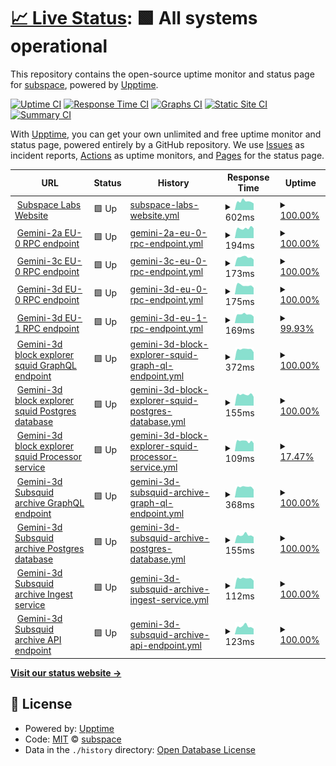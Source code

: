 # [📈 Live Status](https://status.subspace.network): <!--live status--> **🟩 All systems operational**

This repository contains the open-source uptime monitor and status page for [subspace](https://subspace.network), powered by [Upptime](https://github.com/upptime/upptime).

[![Uptime CI](https://github.com/subspace/status/workflows/Uptime%20CI/badge.svg)](https://github.com/subspace/status/actions?query=workflow%3A%22Uptime+CI%22)
[![Response Time CI](https://github.com/subspace/status/workflows/Response%20Time%20CI/badge.svg)](https://github.com/subspace/status/actions?query=workflow%3A%22Response+Time+CI%22)
[![Graphs CI](https://github.com/subspace/status/workflows/Graphs%20CI/badge.svg)](https://github.com/subspace/status/actions?query=workflow%3A%22Graphs+CI%22)
[![Static Site CI](https://github.com/subspace/status/workflows/Static%20Site%20CI/badge.svg)](https://github.com/subspace/status/actions?query=workflow%3A%22Static+Site+CI%22)
[![Summary CI](https://github.com/subspace/status/workflows/Summary%20CI/badge.svg)](https://github.com/subspace/status/actions?query=workflow%3A%22Summary+CI%22)

With [Upptime](https://upptime.js.org), you can get your own unlimited and free uptime monitor and status page, powered entirely by a GitHub repository. We use [Issues](https://github.com/subspace/status/issues) as incident reports, [Actions](https://github.com/subspace/status/actions) as uptime monitors, and [Pages](https://status.subspace.network) for the status page.

<!--start: status pages-->
<!-- This summary is generated by Upptime (https://github.com/upptime/upptime) -->
<!-- Do not edit this manually, your changes will be overwritten -->
<!-- prettier-ignore -->
| URL | Status | History | Response Time | Uptime |
| --- | ------ | ------- | ------------- | ------ |
| <img alt="" src="https://icons.duckduckgo.com/ip3/www.subspace.network.ico" height="13"> [Subspace Labs Website](https://www.subspace.network) | 🟩 Up | [subspace-labs-website.yml](https://github.com/subspace/status/commits/HEAD/history/subspace-labs-website.yml) | <details><summary><img alt="Response time graph" src="./graphs/subspace-labs-website/response-time-week.png" height="20"> 602ms</summary><br><a href="https://status.subspace.network/history/subspace-labs-website"><img alt="Response time 450" src="https://img.shields.io/endpoint?url=https%3A%2F%2Fraw.githubusercontent.com%2Fsubspace%2Fstatus%2FHEAD%2Fapi%2Fsubspace-labs-website%2Fresponse-time.json"></a><br><a href="https://status.subspace.network/history/subspace-labs-website"><img alt="24-hour response time 464" src="https://img.shields.io/endpoint?url=https%3A%2F%2Fraw.githubusercontent.com%2Fsubspace%2Fstatus%2FHEAD%2Fapi%2Fsubspace-labs-website%2Fresponse-time-day.json"></a><br><a href="https://status.subspace.network/history/subspace-labs-website"><img alt="7-day response time 602" src="https://img.shields.io/endpoint?url=https%3A%2F%2Fraw.githubusercontent.com%2Fsubspace%2Fstatus%2FHEAD%2Fapi%2Fsubspace-labs-website%2Fresponse-time-week.json"></a><br><a href="https://status.subspace.network/history/subspace-labs-website"><img alt="30-day response time 482" src="https://img.shields.io/endpoint?url=https%3A%2F%2Fraw.githubusercontent.com%2Fsubspace%2Fstatus%2FHEAD%2Fapi%2Fsubspace-labs-website%2Fresponse-time-month.json"></a><br><a href="https://status.subspace.network/history/subspace-labs-website"><img alt="1-year response time 629" src="https://img.shields.io/endpoint?url=https%3A%2F%2Fraw.githubusercontent.com%2Fsubspace%2Fstatus%2FHEAD%2Fapi%2Fsubspace-labs-website%2Fresponse-time-year.json"></a></details> | <details><summary><a href="https://status.subspace.network/history/subspace-labs-website">100.00%</a></summary><a href="https://status.subspace.network/history/subspace-labs-website"><img alt="All-time uptime 100.00%" src="https://img.shields.io/endpoint?url=https%3A%2F%2Fraw.githubusercontent.com%2Fsubspace%2Fstatus%2FHEAD%2Fapi%2Fsubspace-labs-website%2Fuptime.json"></a><br><a href="https://status.subspace.network/history/subspace-labs-website"><img alt="24-hour uptime 100.00%" src="https://img.shields.io/endpoint?url=https%3A%2F%2Fraw.githubusercontent.com%2Fsubspace%2Fstatus%2FHEAD%2Fapi%2Fsubspace-labs-website%2Fuptime-day.json"></a><br><a href="https://status.subspace.network/history/subspace-labs-website"><img alt="7-day uptime 100.00%" src="https://img.shields.io/endpoint?url=https%3A%2F%2Fraw.githubusercontent.com%2Fsubspace%2Fstatus%2FHEAD%2Fapi%2Fsubspace-labs-website%2Fuptime-week.json"></a><br><a href="https://status.subspace.network/history/subspace-labs-website"><img alt="30-day uptime 100.00%" src="https://img.shields.io/endpoint?url=https%3A%2F%2Fraw.githubusercontent.com%2Fsubspace%2Fstatus%2FHEAD%2Fapi%2Fsubspace-labs-website%2Fuptime-month.json"></a><br><a href="https://status.subspace.network/history/subspace-labs-website"><img alt="1-year uptime 100.00%" src="https://img.shields.io/endpoint?url=https%3A%2F%2Fraw.githubusercontent.com%2Fsubspace%2Fstatus%2FHEAD%2Fapi%2Fsubspace-labs-website%2Fuptime-year.json"></a></details>
| <img alt="" src="https://icons.duckduckgo.com/ip3/null.ico" height="13"> [Gemini-2a EU-0 RPC endpoint](eu-0.gemini-2a.subspace.network) | 🟩 Up | [gemini-2a-eu-0-rpc-endpoint.yml](https://github.com/subspace/status/commits/HEAD/history/gemini-2a-eu-0-rpc-endpoint.yml) | <details><summary><img alt="Response time graph" src="./graphs/gemini-2a-eu-0-rpc-endpoint/response-time-week.png" height="20"> 194ms</summary><br><a href="https://status.subspace.network/history/gemini-2a-eu-0-rpc-endpoint"><img alt="Response time 178" src="https://img.shields.io/endpoint?url=https%3A%2F%2Fraw.githubusercontent.com%2Fsubspace%2Fstatus%2FHEAD%2Fapi%2Fgemini-2a-eu-0-rpc-endpoint%2Fresponse-time.json"></a><br><a href="https://status.subspace.network/history/gemini-2a-eu-0-rpc-endpoint"><img alt="24-hour response time 191" src="https://img.shields.io/endpoint?url=https%3A%2F%2Fraw.githubusercontent.com%2Fsubspace%2Fstatus%2FHEAD%2Fapi%2Fgemini-2a-eu-0-rpc-endpoint%2Fresponse-time-day.json"></a><br><a href="https://status.subspace.network/history/gemini-2a-eu-0-rpc-endpoint"><img alt="7-day response time 194" src="https://img.shields.io/endpoint?url=https%3A%2F%2Fraw.githubusercontent.com%2Fsubspace%2Fstatus%2FHEAD%2Fapi%2Fgemini-2a-eu-0-rpc-endpoint%2Fresponse-time-week.json"></a><br><a href="https://status.subspace.network/history/gemini-2a-eu-0-rpc-endpoint"><img alt="30-day response time 178" src="https://img.shields.io/endpoint?url=https%3A%2F%2Fraw.githubusercontent.com%2Fsubspace%2Fstatus%2FHEAD%2Fapi%2Fgemini-2a-eu-0-rpc-endpoint%2Fresponse-time-month.json"></a><br><a href="https://status.subspace.network/history/gemini-2a-eu-0-rpc-endpoint"><img alt="1-year response time 178" src="https://img.shields.io/endpoint?url=https%3A%2F%2Fraw.githubusercontent.com%2Fsubspace%2Fstatus%2FHEAD%2Fapi%2Fgemini-2a-eu-0-rpc-endpoint%2Fresponse-time-year.json"></a></details> | <details><summary><a href="https://status.subspace.network/history/gemini-2a-eu-0-rpc-endpoint">100.00%</a></summary><a href="https://status.subspace.network/history/gemini-2a-eu-0-rpc-endpoint"><img alt="All-time uptime 100.00%" src="https://img.shields.io/endpoint?url=https%3A%2F%2Fraw.githubusercontent.com%2Fsubspace%2Fstatus%2FHEAD%2Fapi%2Fgemini-2a-eu-0-rpc-endpoint%2Fuptime.json"></a><br><a href="https://status.subspace.network/history/gemini-2a-eu-0-rpc-endpoint"><img alt="24-hour uptime 100.00%" src="https://img.shields.io/endpoint?url=https%3A%2F%2Fraw.githubusercontent.com%2Fsubspace%2Fstatus%2FHEAD%2Fapi%2Fgemini-2a-eu-0-rpc-endpoint%2Fuptime-day.json"></a><br><a href="https://status.subspace.network/history/gemini-2a-eu-0-rpc-endpoint"><img alt="7-day uptime 100.00%" src="https://img.shields.io/endpoint?url=https%3A%2F%2Fraw.githubusercontent.com%2Fsubspace%2Fstatus%2FHEAD%2Fapi%2Fgemini-2a-eu-0-rpc-endpoint%2Fuptime-week.json"></a><br><a href="https://status.subspace.network/history/gemini-2a-eu-0-rpc-endpoint"><img alt="30-day uptime 100.00%" src="https://img.shields.io/endpoint?url=https%3A%2F%2Fraw.githubusercontent.com%2Fsubspace%2Fstatus%2FHEAD%2Fapi%2Fgemini-2a-eu-0-rpc-endpoint%2Fuptime-month.json"></a><br><a href="https://status.subspace.network/history/gemini-2a-eu-0-rpc-endpoint"><img alt="1-year uptime 100.00%" src="https://img.shields.io/endpoint?url=https%3A%2F%2Fraw.githubusercontent.com%2Fsubspace%2Fstatus%2FHEAD%2Fapi%2Fgemini-2a-eu-0-rpc-endpoint%2Fuptime-year.json"></a></details>
| <img alt="" src="https://icons.duckduckgo.com/ip3/null.ico" height="13"> [Gemini-3c EU-0 RPC endpoint](eu-0.gemini-3c.subspace.network) | 🟩 Up | [gemini-3c-eu-0-rpc-endpoint.yml](https://github.com/subspace/status/commits/HEAD/history/gemini-3c-eu-0-rpc-endpoint.yml) | <details><summary><img alt="Response time graph" src="./graphs/gemini-3c-eu-0-rpc-endpoint/response-time-week.png" height="20"> 173ms</summary><br><a href="https://status.subspace.network/history/gemini-3c-eu-0-rpc-endpoint"><img alt="Response time 165" src="https://img.shields.io/endpoint?url=https%3A%2F%2Fraw.githubusercontent.com%2Fsubspace%2Fstatus%2FHEAD%2Fapi%2Fgemini-3c-eu-0-rpc-endpoint%2Fresponse-time.json"></a><br><a href="https://status.subspace.network/history/gemini-3c-eu-0-rpc-endpoint"><img alt="24-hour response time 131" src="https://img.shields.io/endpoint?url=https%3A%2F%2Fraw.githubusercontent.com%2Fsubspace%2Fstatus%2FHEAD%2Fapi%2Fgemini-3c-eu-0-rpc-endpoint%2Fresponse-time-day.json"></a><br><a href="https://status.subspace.network/history/gemini-3c-eu-0-rpc-endpoint"><img alt="7-day response time 173" src="https://img.shields.io/endpoint?url=https%3A%2F%2Fraw.githubusercontent.com%2Fsubspace%2Fstatus%2FHEAD%2Fapi%2Fgemini-3c-eu-0-rpc-endpoint%2Fresponse-time-week.json"></a><br><a href="https://status.subspace.network/history/gemini-3c-eu-0-rpc-endpoint"><img alt="30-day response time 164" src="https://img.shields.io/endpoint?url=https%3A%2F%2Fraw.githubusercontent.com%2Fsubspace%2Fstatus%2FHEAD%2Fapi%2Fgemini-3c-eu-0-rpc-endpoint%2Fresponse-time-month.json"></a><br><a href="https://status.subspace.network/history/gemini-3c-eu-0-rpc-endpoint"><img alt="1-year response time 165" src="https://img.shields.io/endpoint?url=https%3A%2F%2Fraw.githubusercontent.com%2Fsubspace%2Fstatus%2FHEAD%2Fapi%2Fgemini-3c-eu-0-rpc-endpoint%2Fresponse-time-year.json"></a></details> | <details><summary><a href="https://status.subspace.network/history/gemini-3c-eu-0-rpc-endpoint">100.00%</a></summary><a href="https://status.subspace.network/history/gemini-3c-eu-0-rpc-endpoint"><img alt="All-time uptime 100.00%" src="https://img.shields.io/endpoint?url=https%3A%2F%2Fraw.githubusercontent.com%2Fsubspace%2Fstatus%2FHEAD%2Fapi%2Fgemini-3c-eu-0-rpc-endpoint%2Fuptime.json"></a><br><a href="https://status.subspace.network/history/gemini-3c-eu-0-rpc-endpoint"><img alt="24-hour uptime 100.00%" src="https://img.shields.io/endpoint?url=https%3A%2F%2Fraw.githubusercontent.com%2Fsubspace%2Fstatus%2FHEAD%2Fapi%2Fgemini-3c-eu-0-rpc-endpoint%2Fuptime-day.json"></a><br><a href="https://status.subspace.network/history/gemini-3c-eu-0-rpc-endpoint"><img alt="7-day uptime 100.00%" src="https://img.shields.io/endpoint?url=https%3A%2F%2Fraw.githubusercontent.com%2Fsubspace%2Fstatus%2FHEAD%2Fapi%2Fgemini-3c-eu-0-rpc-endpoint%2Fuptime-week.json"></a><br><a href="https://status.subspace.network/history/gemini-3c-eu-0-rpc-endpoint"><img alt="30-day uptime 100.00%" src="https://img.shields.io/endpoint?url=https%3A%2F%2Fraw.githubusercontent.com%2Fsubspace%2Fstatus%2FHEAD%2Fapi%2Fgemini-3c-eu-0-rpc-endpoint%2Fuptime-month.json"></a><br><a href="https://status.subspace.network/history/gemini-3c-eu-0-rpc-endpoint"><img alt="1-year uptime 100.00%" src="https://img.shields.io/endpoint?url=https%3A%2F%2Fraw.githubusercontent.com%2Fsubspace%2Fstatus%2FHEAD%2Fapi%2Fgemini-3c-eu-0-rpc-endpoint%2Fuptime-year.json"></a></details>
| <img alt="" src="https://icons.duckduckgo.com/ip3/null.ico" height="13"> [Gemini-3d EU-0 RPC endpoint](eu-0.gemini-3d.subspace.network) | 🟩 Up | [gemini-3d-eu-0-rpc-endpoint.yml](https://github.com/subspace/status/commits/HEAD/history/gemini-3d-eu-0-rpc-endpoint.yml) | <details><summary><img alt="Response time graph" src="./graphs/gemini-3d-eu-0-rpc-endpoint/response-time-week.png" height="20"> 175ms</summary><br><a href="https://status.subspace.network/history/gemini-3d-eu-0-rpc-endpoint"><img alt="Response time 159" src="https://img.shields.io/endpoint?url=https%3A%2F%2Fraw.githubusercontent.com%2Fsubspace%2Fstatus%2FHEAD%2Fapi%2Fgemini-3d-eu-0-rpc-endpoint%2Fresponse-time.json"></a><br><a href="https://status.subspace.network/history/gemini-3d-eu-0-rpc-endpoint"><img alt="24-hour response time 129" src="https://img.shields.io/endpoint?url=https%3A%2F%2Fraw.githubusercontent.com%2Fsubspace%2Fstatus%2FHEAD%2Fapi%2Fgemini-3d-eu-0-rpc-endpoint%2Fresponse-time-day.json"></a><br><a href="https://status.subspace.network/history/gemini-3d-eu-0-rpc-endpoint"><img alt="7-day response time 175" src="https://img.shields.io/endpoint?url=https%3A%2F%2Fraw.githubusercontent.com%2Fsubspace%2Fstatus%2FHEAD%2Fapi%2Fgemini-3d-eu-0-rpc-endpoint%2Fresponse-time-week.json"></a><br><a href="https://status.subspace.network/history/gemini-3d-eu-0-rpc-endpoint"><img alt="30-day response time 159" src="https://img.shields.io/endpoint?url=https%3A%2F%2Fraw.githubusercontent.com%2Fsubspace%2Fstatus%2FHEAD%2Fapi%2Fgemini-3d-eu-0-rpc-endpoint%2Fresponse-time-month.json"></a><br><a href="https://status.subspace.network/history/gemini-3d-eu-0-rpc-endpoint"><img alt="1-year response time 159" src="https://img.shields.io/endpoint?url=https%3A%2F%2Fraw.githubusercontent.com%2Fsubspace%2Fstatus%2FHEAD%2Fapi%2Fgemini-3d-eu-0-rpc-endpoint%2Fresponse-time-year.json"></a></details> | <details><summary><a href="https://status.subspace.network/history/gemini-3d-eu-0-rpc-endpoint">100.00%</a></summary><a href="https://status.subspace.network/history/gemini-3d-eu-0-rpc-endpoint"><img alt="All-time uptime 99.95%" src="https://img.shields.io/endpoint?url=https%3A%2F%2Fraw.githubusercontent.com%2Fsubspace%2Fstatus%2FHEAD%2Fapi%2Fgemini-3d-eu-0-rpc-endpoint%2Fuptime.json"></a><br><a href="https://status.subspace.network/history/gemini-3d-eu-0-rpc-endpoint"><img alt="24-hour uptime 100.00%" src="https://img.shields.io/endpoint?url=https%3A%2F%2Fraw.githubusercontent.com%2Fsubspace%2Fstatus%2FHEAD%2Fapi%2Fgemini-3d-eu-0-rpc-endpoint%2Fuptime-day.json"></a><br><a href="https://status.subspace.network/history/gemini-3d-eu-0-rpc-endpoint"><img alt="7-day uptime 100.00%" src="https://img.shields.io/endpoint?url=https%3A%2F%2Fraw.githubusercontent.com%2Fsubspace%2Fstatus%2FHEAD%2Fapi%2Fgemini-3d-eu-0-rpc-endpoint%2Fuptime-week.json"></a><br><a href="https://status.subspace.network/history/gemini-3d-eu-0-rpc-endpoint"><img alt="30-day uptime 99.97%" src="https://img.shields.io/endpoint?url=https%3A%2F%2Fraw.githubusercontent.com%2Fsubspace%2Fstatus%2FHEAD%2Fapi%2Fgemini-3d-eu-0-rpc-endpoint%2Fuptime-month.json"></a><br><a href="https://status.subspace.network/history/gemini-3d-eu-0-rpc-endpoint"><img alt="1-year uptime 99.95%" src="https://img.shields.io/endpoint?url=https%3A%2F%2Fraw.githubusercontent.com%2Fsubspace%2Fstatus%2FHEAD%2Fapi%2Fgemini-3d-eu-0-rpc-endpoint%2Fuptime-year.json"></a></details>
| <img alt="" src="https://icons.duckduckgo.com/ip3/null.ico" height="13"> [Gemini-3d EU-1 RPC endpoint](eu-1.gemini-3d.subspace.network) | 🟩 Up | [gemini-3d-eu-1-rpc-endpoint.yml](https://github.com/subspace/status/commits/HEAD/history/gemini-3d-eu-1-rpc-endpoint.yml) | <details><summary><img alt="Response time graph" src="./graphs/gemini-3d-eu-1-rpc-endpoint/response-time-week.png" height="20"> 169ms</summary><br><a href="https://status.subspace.network/history/gemini-3d-eu-1-rpc-endpoint"><img alt="Response time 161" src="https://img.shields.io/endpoint?url=https%3A%2F%2Fraw.githubusercontent.com%2Fsubspace%2Fstatus%2FHEAD%2Fapi%2Fgemini-3d-eu-1-rpc-endpoint%2Fresponse-time.json"></a><br><a href="https://status.subspace.network/history/gemini-3d-eu-1-rpc-endpoint"><img alt="24-hour response time 128" src="https://img.shields.io/endpoint?url=https%3A%2F%2Fraw.githubusercontent.com%2Fsubspace%2Fstatus%2FHEAD%2Fapi%2Fgemini-3d-eu-1-rpc-endpoint%2Fresponse-time-day.json"></a><br><a href="https://status.subspace.network/history/gemini-3d-eu-1-rpc-endpoint"><img alt="7-day response time 169" src="https://img.shields.io/endpoint?url=https%3A%2F%2Fraw.githubusercontent.com%2Fsubspace%2Fstatus%2FHEAD%2Fapi%2Fgemini-3d-eu-1-rpc-endpoint%2Fresponse-time-week.json"></a><br><a href="https://status.subspace.network/history/gemini-3d-eu-1-rpc-endpoint"><img alt="30-day response time 159" src="https://img.shields.io/endpoint?url=https%3A%2F%2Fraw.githubusercontent.com%2Fsubspace%2Fstatus%2FHEAD%2Fapi%2Fgemini-3d-eu-1-rpc-endpoint%2Fresponse-time-month.json"></a><br><a href="https://status.subspace.network/history/gemini-3d-eu-1-rpc-endpoint"><img alt="1-year response time 161" src="https://img.shields.io/endpoint?url=https%3A%2F%2Fraw.githubusercontent.com%2Fsubspace%2Fstatus%2FHEAD%2Fapi%2Fgemini-3d-eu-1-rpc-endpoint%2Fresponse-time-year.json"></a></details> | <details><summary><a href="https://status.subspace.network/history/gemini-3d-eu-1-rpc-endpoint">99.93%</a></summary><a href="https://status.subspace.network/history/gemini-3d-eu-1-rpc-endpoint"><img alt="All-time uptime 97.09%" src="https://img.shields.io/endpoint?url=https%3A%2F%2Fraw.githubusercontent.com%2Fsubspace%2Fstatus%2FHEAD%2Fapi%2Fgemini-3d-eu-1-rpc-endpoint%2Fuptime.json"></a><br><a href="https://status.subspace.network/history/gemini-3d-eu-1-rpc-endpoint"><img alt="24-hour uptime 100.00%" src="https://img.shields.io/endpoint?url=https%3A%2F%2Fraw.githubusercontent.com%2Fsubspace%2Fstatus%2FHEAD%2Fapi%2Fgemini-3d-eu-1-rpc-endpoint%2Fuptime-day.json"></a><br><a href="https://status.subspace.network/history/gemini-3d-eu-1-rpc-endpoint"><img alt="7-day uptime 99.93%" src="https://img.shields.io/endpoint?url=https%3A%2F%2Fraw.githubusercontent.com%2Fsubspace%2Fstatus%2FHEAD%2Fapi%2Fgemini-3d-eu-1-rpc-endpoint%2Fuptime-week.json"></a><br><a href="https://status.subspace.network/history/gemini-3d-eu-1-rpc-endpoint"><img alt="30-day uptime 97.07%" src="https://img.shields.io/endpoint?url=https%3A%2F%2Fraw.githubusercontent.com%2Fsubspace%2Fstatus%2FHEAD%2Fapi%2Fgemini-3d-eu-1-rpc-endpoint%2Fuptime-month.json"></a><br><a href="https://status.subspace.network/history/gemini-3d-eu-1-rpc-endpoint"><img alt="1-year uptime 97.09%" src="https://img.shields.io/endpoint?url=https%3A%2F%2Fraw.githubusercontent.com%2Fsubspace%2Fstatus%2FHEAD%2Fapi%2Fgemini-3d-eu-1-rpc-endpoint%2Fuptime-year.json"></a></details>
| <img alt="" src="https://icons.duckduckgo.com/ip3/squid.gemini-3d.subspace.network.ico" height="13"> [Gemini-3d block explorer squid GraphQL endpoint](https://squid.gemini-3d.subspace.network/graphql) | 🟩 Up | [gemini-3d-block-explorer-squid-graph-ql-endpoint.yml](https://github.com/subspace/status/commits/HEAD/history/gemini-3d-block-explorer-squid-graph-ql-endpoint.yml) | <details><summary><img alt="Response time graph" src="./graphs/gemini-3d-block-explorer-squid-graph-ql-endpoint/response-time-week.png" height="20"> 372ms</summary><br><a href="https://status.subspace.network/history/gemini-3d-block-explorer-squid-graph-ql-endpoint"><img alt="Response time 343" src="https://img.shields.io/endpoint?url=https%3A%2F%2Fraw.githubusercontent.com%2Fsubspace%2Fstatus%2FHEAD%2Fapi%2Fgemini-3d-block-explorer-squid-graph-ql-endpoint%2Fresponse-time.json"></a><br><a href="https://status.subspace.network/history/gemini-3d-block-explorer-squid-graph-ql-endpoint"><img alt="24-hour response time 274" src="https://img.shields.io/endpoint?url=https%3A%2F%2Fraw.githubusercontent.com%2Fsubspace%2Fstatus%2FHEAD%2Fapi%2Fgemini-3d-block-explorer-squid-graph-ql-endpoint%2Fresponse-time-day.json"></a><br><a href="https://status.subspace.network/history/gemini-3d-block-explorer-squid-graph-ql-endpoint"><img alt="7-day response time 372" src="https://img.shields.io/endpoint?url=https%3A%2F%2Fraw.githubusercontent.com%2Fsubspace%2Fstatus%2FHEAD%2Fapi%2Fgemini-3d-block-explorer-squid-graph-ql-endpoint%2Fresponse-time-week.json"></a><br><a href="https://status.subspace.network/history/gemini-3d-block-explorer-squid-graph-ql-endpoint"><img alt="30-day response time 342" src="https://img.shields.io/endpoint?url=https%3A%2F%2Fraw.githubusercontent.com%2Fsubspace%2Fstatus%2FHEAD%2Fapi%2Fgemini-3d-block-explorer-squid-graph-ql-endpoint%2Fresponse-time-month.json"></a><br><a href="https://status.subspace.network/history/gemini-3d-block-explorer-squid-graph-ql-endpoint"><img alt="1-year response time 343" src="https://img.shields.io/endpoint?url=https%3A%2F%2Fraw.githubusercontent.com%2Fsubspace%2Fstatus%2FHEAD%2Fapi%2Fgemini-3d-block-explorer-squid-graph-ql-endpoint%2Fresponse-time-year.json"></a></details> | <details><summary><a href="https://status.subspace.network/history/gemini-3d-block-explorer-squid-graph-ql-endpoint">100.00%</a></summary><a href="https://status.subspace.network/history/gemini-3d-block-explorer-squid-graph-ql-endpoint"><img alt="All-time uptime 99.93%" src="https://img.shields.io/endpoint?url=https%3A%2F%2Fraw.githubusercontent.com%2Fsubspace%2Fstatus%2FHEAD%2Fapi%2Fgemini-3d-block-explorer-squid-graph-ql-endpoint%2Fuptime.json"></a><br><a href="https://status.subspace.network/history/gemini-3d-block-explorer-squid-graph-ql-endpoint"><img alt="24-hour uptime 100.00%" src="https://img.shields.io/endpoint?url=https%3A%2F%2Fraw.githubusercontent.com%2Fsubspace%2Fstatus%2FHEAD%2Fapi%2Fgemini-3d-block-explorer-squid-graph-ql-endpoint%2Fuptime-day.json"></a><br><a href="https://status.subspace.network/history/gemini-3d-block-explorer-squid-graph-ql-endpoint"><img alt="7-day uptime 100.00%" src="https://img.shields.io/endpoint?url=https%3A%2F%2Fraw.githubusercontent.com%2Fsubspace%2Fstatus%2FHEAD%2Fapi%2Fgemini-3d-block-explorer-squid-graph-ql-endpoint%2Fuptime-week.json"></a><br><a href="https://status.subspace.network/history/gemini-3d-block-explorer-squid-graph-ql-endpoint"><img alt="30-day uptime 99.93%" src="https://img.shields.io/endpoint?url=https%3A%2F%2Fraw.githubusercontent.com%2Fsubspace%2Fstatus%2FHEAD%2Fapi%2Fgemini-3d-block-explorer-squid-graph-ql-endpoint%2Fuptime-month.json"></a><br><a href="https://status.subspace.network/history/gemini-3d-block-explorer-squid-graph-ql-endpoint"><img alt="1-year uptime 99.93%" src="https://img.shields.io/endpoint?url=https%3A%2F%2Fraw.githubusercontent.com%2Fsubspace%2Fstatus%2FHEAD%2Fapi%2Fgemini-3d-block-explorer-squid-graph-ql-endpoint%2Fuptime-year.json"></a></details>
| <img alt="" src="https://icons.duckduckgo.com/ip3/squid.gemini-3d.subspace.network.ico" height="13"> [Gemini-3d block explorer squid Postgres database](https://squid.gemini-3d.subspace.network/db-health) | 🟩 Up | [gemini-3d-block-explorer-squid-postgres-database.yml](https://github.com/subspace/status/commits/HEAD/history/gemini-3d-block-explorer-squid-postgres-database.yml) | <details><summary><img alt="Response time graph" src="./graphs/gemini-3d-block-explorer-squid-postgres-database/response-time-week.png" height="20"> 155ms</summary><br><a href="https://status.subspace.network/history/gemini-3d-block-explorer-squid-postgres-database"><img alt="Response time 152" src="https://img.shields.io/endpoint?url=https%3A%2F%2Fraw.githubusercontent.com%2Fsubspace%2Fstatus%2FHEAD%2Fapi%2Fgemini-3d-block-explorer-squid-postgres-database%2Fresponse-time.json"></a><br><a href="https://status.subspace.network/history/gemini-3d-block-explorer-squid-postgres-database"><img alt="24-hour response time 124" src="https://img.shields.io/endpoint?url=https%3A%2F%2Fraw.githubusercontent.com%2Fsubspace%2Fstatus%2FHEAD%2Fapi%2Fgemini-3d-block-explorer-squid-postgres-database%2Fresponse-time-day.json"></a><br><a href="https://status.subspace.network/history/gemini-3d-block-explorer-squid-postgres-database"><img alt="7-day response time 155" src="https://img.shields.io/endpoint?url=https%3A%2F%2Fraw.githubusercontent.com%2Fsubspace%2Fstatus%2FHEAD%2Fapi%2Fgemini-3d-block-explorer-squid-postgres-database%2Fresponse-time-week.json"></a><br><a href="https://status.subspace.network/history/gemini-3d-block-explorer-squid-postgres-database"><img alt="30-day response time 147" src="https://img.shields.io/endpoint?url=https%3A%2F%2Fraw.githubusercontent.com%2Fsubspace%2Fstatus%2FHEAD%2Fapi%2Fgemini-3d-block-explorer-squid-postgres-database%2Fresponse-time-month.json"></a><br><a href="https://status.subspace.network/history/gemini-3d-block-explorer-squid-postgres-database"><img alt="1-year response time 152" src="https://img.shields.io/endpoint?url=https%3A%2F%2Fraw.githubusercontent.com%2Fsubspace%2Fstatus%2FHEAD%2Fapi%2Fgemini-3d-block-explorer-squid-postgres-database%2Fresponse-time-year.json"></a></details> | <details><summary><a href="https://status.subspace.network/history/gemini-3d-block-explorer-squid-postgres-database">100.00%</a></summary><a href="https://status.subspace.network/history/gemini-3d-block-explorer-squid-postgres-database"><img alt="All-time uptime 99.96%" src="https://img.shields.io/endpoint?url=https%3A%2F%2Fraw.githubusercontent.com%2Fsubspace%2Fstatus%2FHEAD%2Fapi%2Fgemini-3d-block-explorer-squid-postgres-database%2Fuptime.json"></a><br><a href="https://status.subspace.network/history/gemini-3d-block-explorer-squid-postgres-database"><img alt="24-hour uptime 100.00%" src="https://img.shields.io/endpoint?url=https%3A%2F%2Fraw.githubusercontent.com%2Fsubspace%2Fstatus%2FHEAD%2Fapi%2Fgemini-3d-block-explorer-squid-postgres-database%2Fuptime-day.json"></a><br><a href="https://status.subspace.network/history/gemini-3d-block-explorer-squid-postgres-database"><img alt="7-day uptime 100.00%" src="https://img.shields.io/endpoint?url=https%3A%2F%2Fraw.githubusercontent.com%2Fsubspace%2Fstatus%2FHEAD%2Fapi%2Fgemini-3d-block-explorer-squid-postgres-database%2Fuptime-week.json"></a><br><a href="https://status.subspace.network/history/gemini-3d-block-explorer-squid-postgres-database"><img alt="30-day uptime 99.96%" src="https://img.shields.io/endpoint?url=https%3A%2F%2Fraw.githubusercontent.com%2Fsubspace%2Fstatus%2FHEAD%2Fapi%2Fgemini-3d-block-explorer-squid-postgres-database%2Fuptime-month.json"></a><br><a href="https://status.subspace.network/history/gemini-3d-block-explorer-squid-postgres-database"><img alt="1-year uptime 99.96%" src="https://img.shields.io/endpoint?url=https%3A%2F%2Fraw.githubusercontent.com%2Fsubspace%2Fstatus%2FHEAD%2Fapi%2Fgemini-3d-block-explorer-squid-postgres-database%2Fuptime-year.json"></a></details>
| <img alt="" src="https://icons.duckduckgo.com/ip3/squid.gemini-3d.subspace.network.ico" height="13"> [Gemini-3d block explorer squid Processor service](https://squid.gemini-3d.subspace.network/processor-health) | 🟩 Up | [gemini-3d-block-explorer-squid-processor-service.yml](https://github.com/subspace/status/commits/HEAD/history/gemini-3d-block-explorer-squid-processor-service.yml) | <details><summary><img alt="Response time graph" src="./graphs/gemini-3d-block-explorer-squid-processor-service/response-time-week.png" height="20"> 109ms</summary><br><a href="https://status.subspace.network/history/gemini-3d-block-explorer-squid-processor-service"><img alt="Response time 109" src="https://img.shields.io/endpoint?url=https%3A%2F%2Fraw.githubusercontent.com%2Fsubspace%2Fstatus%2FHEAD%2Fapi%2Fgemini-3d-block-explorer-squid-processor-service%2Fresponse-time.json"></a><br><a href="https://status.subspace.network/history/gemini-3d-block-explorer-squid-processor-service"><img alt="24-hour response time 87" src="https://img.shields.io/endpoint?url=https%3A%2F%2Fraw.githubusercontent.com%2Fsubspace%2Fstatus%2FHEAD%2Fapi%2Fgemini-3d-block-explorer-squid-processor-service%2Fresponse-time-day.json"></a><br><a href="https://status.subspace.network/history/gemini-3d-block-explorer-squid-processor-service"><img alt="7-day response time 109" src="https://img.shields.io/endpoint?url=https%3A%2F%2Fraw.githubusercontent.com%2Fsubspace%2Fstatus%2FHEAD%2Fapi%2Fgemini-3d-block-explorer-squid-processor-service%2Fresponse-time-week.json"></a><br><a href="https://status.subspace.network/history/gemini-3d-block-explorer-squid-processor-service"><img alt="30-day response time 108" src="https://img.shields.io/endpoint?url=https%3A%2F%2Fraw.githubusercontent.com%2Fsubspace%2Fstatus%2FHEAD%2Fapi%2Fgemini-3d-block-explorer-squid-processor-service%2Fresponse-time-month.json"></a><br><a href="https://status.subspace.network/history/gemini-3d-block-explorer-squid-processor-service"><img alt="1-year response time 109" src="https://img.shields.io/endpoint?url=https%3A%2F%2Fraw.githubusercontent.com%2Fsubspace%2Fstatus%2FHEAD%2Fapi%2Fgemini-3d-block-explorer-squid-processor-service%2Fresponse-time-year.json"></a></details> | <details><summary><a href="https://status.subspace.network/history/gemini-3d-block-explorer-squid-processor-service">17.47%</a></summary><a href="https://status.subspace.network/history/gemini-3d-block-explorer-squid-processor-service"><img alt="All-time uptime 78.33%" src="https://img.shields.io/endpoint?url=https%3A%2F%2Fraw.githubusercontent.com%2Fsubspace%2Fstatus%2FHEAD%2Fapi%2Fgemini-3d-block-explorer-squid-processor-service%2Fuptime.json"></a><br><a href="https://status.subspace.network/history/gemini-3d-block-explorer-squid-processor-service"><img alt="24-hour uptime 100.00%" src="https://img.shields.io/endpoint?url=https%3A%2F%2Fraw.githubusercontent.com%2Fsubspace%2Fstatus%2FHEAD%2Fapi%2Fgemini-3d-block-explorer-squid-processor-service%2Fuptime-day.json"></a><br><a href="https://status.subspace.network/history/gemini-3d-block-explorer-squid-processor-service"><img alt="7-day uptime 17.47%" src="https://img.shields.io/endpoint?url=https%3A%2F%2Fraw.githubusercontent.com%2Fsubspace%2Fstatus%2FHEAD%2Fapi%2Fgemini-3d-block-explorer-squid-processor-service%2Fuptime-week.json"></a><br><a href="https://status.subspace.network/history/gemini-3d-block-explorer-squid-processor-service"><img alt="30-day uptime 78.85%" src="https://img.shields.io/endpoint?url=https%3A%2F%2Fraw.githubusercontent.com%2Fsubspace%2Fstatus%2FHEAD%2Fapi%2Fgemini-3d-block-explorer-squid-processor-service%2Fuptime-month.json"></a><br><a href="https://status.subspace.network/history/gemini-3d-block-explorer-squid-processor-service"><img alt="1-year uptime 78.33%" src="https://img.shields.io/endpoint?url=https%3A%2F%2Fraw.githubusercontent.com%2Fsubspace%2Fstatus%2FHEAD%2Fapi%2Fgemini-3d-block-explorer-squid-processor-service%2Fuptime-year.json"></a></details>
| <img alt="" src="https://icons.duckduckgo.com/ip3/archive.gemini-3d.subspace.network.ico" height="13"> [Gemini-3d Subsquid archive GraphQL endpoint](https://archive.gemini-3d.subspace.network/graphql?query=%7B__typename%7D) | 🟩 Up | [gemini-3d-subsquid-archive-graph-ql-endpoint.yml](https://github.com/subspace/status/commits/HEAD/history/gemini-3d-subsquid-archive-graph-ql-endpoint.yml) | <details><summary><img alt="Response time graph" src="./graphs/gemini-3d-subsquid-archive-graph-ql-endpoint/response-time-week.png" height="20"> 368ms</summary><br><a href="https://status.subspace.network/history/gemini-3d-subsquid-archive-graph-ql-endpoint"><img alt="Response time 376" src="https://img.shields.io/endpoint?url=https%3A%2F%2Fraw.githubusercontent.com%2Fsubspace%2Fstatus%2FHEAD%2Fapi%2Fgemini-3d-subsquid-archive-graph-ql-endpoint%2Fresponse-time.json"></a><br><a href="https://status.subspace.network/history/gemini-3d-subsquid-archive-graph-ql-endpoint"><img alt="24-hour response time 280" src="https://img.shields.io/endpoint?url=https%3A%2F%2Fraw.githubusercontent.com%2Fsubspace%2Fstatus%2FHEAD%2Fapi%2Fgemini-3d-subsquid-archive-graph-ql-endpoint%2Fresponse-time-day.json"></a><br><a href="https://status.subspace.network/history/gemini-3d-subsquid-archive-graph-ql-endpoint"><img alt="7-day response time 368" src="https://img.shields.io/endpoint?url=https%3A%2F%2Fraw.githubusercontent.com%2Fsubspace%2Fstatus%2FHEAD%2Fapi%2Fgemini-3d-subsquid-archive-graph-ql-endpoint%2Fresponse-time-week.json"></a><br><a href="https://status.subspace.network/history/gemini-3d-subsquid-archive-graph-ql-endpoint"><img alt="30-day response time 368" src="https://img.shields.io/endpoint?url=https%3A%2F%2Fraw.githubusercontent.com%2Fsubspace%2Fstatus%2FHEAD%2Fapi%2Fgemini-3d-subsquid-archive-graph-ql-endpoint%2Fresponse-time-month.json"></a><br><a href="https://status.subspace.network/history/gemini-3d-subsquid-archive-graph-ql-endpoint"><img alt="1-year response time 376" src="https://img.shields.io/endpoint?url=https%3A%2F%2Fraw.githubusercontent.com%2Fsubspace%2Fstatus%2FHEAD%2Fapi%2Fgemini-3d-subsquid-archive-graph-ql-endpoint%2Fresponse-time-year.json"></a></details> | <details><summary><a href="https://status.subspace.network/history/gemini-3d-subsquid-archive-graph-ql-endpoint">100.00%</a></summary><a href="https://status.subspace.network/history/gemini-3d-subsquid-archive-graph-ql-endpoint"><img alt="All-time uptime 97.56%" src="https://img.shields.io/endpoint?url=https%3A%2F%2Fraw.githubusercontent.com%2Fsubspace%2Fstatus%2FHEAD%2Fapi%2Fgemini-3d-subsquid-archive-graph-ql-endpoint%2Fuptime.json"></a><br><a href="https://status.subspace.network/history/gemini-3d-subsquid-archive-graph-ql-endpoint"><img alt="24-hour uptime 100.00%" src="https://img.shields.io/endpoint?url=https%3A%2F%2Fraw.githubusercontent.com%2Fsubspace%2Fstatus%2FHEAD%2Fapi%2Fgemini-3d-subsquid-archive-graph-ql-endpoint%2Fuptime-day.json"></a><br><a href="https://status.subspace.network/history/gemini-3d-subsquid-archive-graph-ql-endpoint"><img alt="7-day uptime 100.00%" src="https://img.shields.io/endpoint?url=https%3A%2F%2Fraw.githubusercontent.com%2Fsubspace%2Fstatus%2FHEAD%2Fapi%2Fgemini-3d-subsquid-archive-graph-ql-endpoint%2Fuptime-week.json"></a><br><a href="https://status.subspace.network/history/gemini-3d-subsquid-archive-graph-ql-endpoint"><img alt="30-day uptime 99.98%" src="https://img.shields.io/endpoint?url=https%3A%2F%2Fraw.githubusercontent.com%2Fsubspace%2Fstatus%2FHEAD%2Fapi%2Fgemini-3d-subsquid-archive-graph-ql-endpoint%2Fuptime-month.json"></a><br><a href="https://status.subspace.network/history/gemini-3d-subsquid-archive-graph-ql-endpoint"><img alt="1-year uptime 97.56%" src="https://img.shields.io/endpoint?url=https%3A%2F%2Fraw.githubusercontent.com%2Fsubspace%2Fstatus%2FHEAD%2Fapi%2Fgemini-3d-subsquid-archive-graph-ql-endpoint%2Fuptime-year.json"></a></details>
| <img alt="" src="https://icons.duckduckgo.com/ip3/archive.gemini-3d.subspace.network.ico" height="13"> [Gemini-3d Subsquid archive Postgres database](https://archive.gemini-3d.subspace.network/db-health) | 🟩 Up | [gemini-3d-subsquid-archive-postgres-database.yml](https://github.com/subspace/status/commits/HEAD/history/gemini-3d-subsquid-archive-postgres-database.yml) | <details><summary><img alt="Response time graph" src="./graphs/gemini-3d-subsquid-archive-postgres-database/response-time-week.png" height="20"> 155ms</summary><br><a href="https://status.subspace.network/history/gemini-3d-subsquid-archive-postgres-database"><img alt="Response time 147" src="https://img.shields.io/endpoint?url=https%3A%2F%2Fraw.githubusercontent.com%2Fsubspace%2Fstatus%2FHEAD%2Fapi%2Fgemini-3d-subsquid-archive-postgres-database%2Fresponse-time.json"></a><br><a href="https://status.subspace.network/history/gemini-3d-subsquid-archive-postgres-database"><img alt="24-hour response time 121" src="https://img.shields.io/endpoint?url=https%3A%2F%2Fraw.githubusercontent.com%2Fsubspace%2Fstatus%2FHEAD%2Fapi%2Fgemini-3d-subsquid-archive-postgres-database%2Fresponse-time-day.json"></a><br><a href="https://status.subspace.network/history/gemini-3d-subsquid-archive-postgres-database"><img alt="7-day response time 155" src="https://img.shields.io/endpoint?url=https%3A%2F%2Fraw.githubusercontent.com%2Fsubspace%2Fstatus%2FHEAD%2Fapi%2Fgemini-3d-subsquid-archive-postgres-database%2Fresponse-time-week.json"></a><br><a href="https://status.subspace.network/history/gemini-3d-subsquid-archive-postgres-database"><img alt="30-day response time 146" src="https://img.shields.io/endpoint?url=https%3A%2F%2Fraw.githubusercontent.com%2Fsubspace%2Fstatus%2FHEAD%2Fapi%2Fgemini-3d-subsquid-archive-postgres-database%2Fresponse-time-month.json"></a><br><a href="https://status.subspace.network/history/gemini-3d-subsquid-archive-postgres-database"><img alt="1-year response time 147" src="https://img.shields.io/endpoint?url=https%3A%2F%2Fraw.githubusercontent.com%2Fsubspace%2Fstatus%2FHEAD%2Fapi%2Fgemini-3d-subsquid-archive-postgres-database%2Fresponse-time-year.json"></a></details> | <details><summary><a href="https://status.subspace.network/history/gemini-3d-subsquid-archive-postgres-database">100.00%</a></summary><a href="https://status.subspace.network/history/gemini-3d-subsquid-archive-postgres-database"><img alt="All-time uptime 97.56%" src="https://img.shields.io/endpoint?url=https%3A%2F%2Fraw.githubusercontent.com%2Fsubspace%2Fstatus%2FHEAD%2Fapi%2Fgemini-3d-subsquid-archive-postgres-database%2Fuptime.json"></a><br><a href="https://status.subspace.network/history/gemini-3d-subsquid-archive-postgres-database"><img alt="24-hour uptime 100.00%" src="https://img.shields.io/endpoint?url=https%3A%2F%2Fraw.githubusercontent.com%2Fsubspace%2Fstatus%2FHEAD%2Fapi%2Fgemini-3d-subsquid-archive-postgres-database%2Fuptime-day.json"></a><br><a href="https://status.subspace.network/history/gemini-3d-subsquid-archive-postgres-database"><img alt="7-day uptime 100.00%" src="https://img.shields.io/endpoint?url=https%3A%2F%2Fraw.githubusercontent.com%2Fsubspace%2Fstatus%2FHEAD%2Fapi%2Fgemini-3d-subsquid-archive-postgres-database%2Fuptime-week.json"></a><br><a href="https://status.subspace.network/history/gemini-3d-subsquid-archive-postgres-database"><img alt="30-day uptime 99.98%" src="https://img.shields.io/endpoint?url=https%3A%2F%2Fraw.githubusercontent.com%2Fsubspace%2Fstatus%2FHEAD%2Fapi%2Fgemini-3d-subsquid-archive-postgres-database%2Fuptime-month.json"></a><br><a href="https://status.subspace.network/history/gemini-3d-subsquid-archive-postgres-database"><img alt="1-year uptime 97.56%" src="https://img.shields.io/endpoint?url=https%3A%2F%2Fraw.githubusercontent.com%2Fsubspace%2Fstatus%2FHEAD%2Fapi%2Fgemini-3d-subsquid-archive-postgres-database%2Fuptime-year.json"></a></details>
| <img alt="" src="https://icons.duckduckgo.com/ip3/archive.gemini-3d.subspace.network.ico" height="13"> [Gemini-3d Subsquid archive Ingest service](https://archive.gemini-3d.subspace.network/ingest-health) | 🟩 Up | [gemini-3d-subsquid-archive-ingest-service.yml](https://github.com/subspace/status/commits/HEAD/history/gemini-3d-subsquid-archive-ingest-service.yml) | <details><summary><img alt="Response time graph" src="./graphs/gemini-3d-subsquid-archive-ingest-service/response-time-week.png" height="20"> 112ms</summary><br><a href="https://status.subspace.network/history/gemini-3d-subsquid-archive-ingest-service"><img alt="Response time 110" src="https://img.shields.io/endpoint?url=https%3A%2F%2Fraw.githubusercontent.com%2Fsubspace%2Fstatus%2FHEAD%2Fapi%2Fgemini-3d-subsquid-archive-ingest-service%2Fresponse-time.json"></a><br><a href="https://status.subspace.network/history/gemini-3d-subsquid-archive-ingest-service"><img alt="24-hour response time 88" src="https://img.shields.io/endpoint?url=https%3A%2F%2Fraw.githubusercontent.com%2Fsubspace%2Fstatus%2FHEAD%2Fapi%2Fgemini-3d-subsquid-archive-ingest-service%2Fresponse-time-day.json"></a><br><a href="https://status.subspace.network/history/gemini-3d-subsquid-archive-ingest-service"><img alt="7-day response time 112" src="https://img.shields.io/endpoint?url=https%3A%2F%2Fraw.githubusercontent.com%2Fsubspace%2Fstatus%2FHEAD%2Fapi%2Fgemini-3d-subsquid-archive-ingest-service%2Fresponse-time-week.json"></a><br><a href="https://status.subspace.network/history/gemini-3d-subsquid-archive-ingest-service"><img alt="30-day response time 110" src="https://img.shields.io/endpoint?url=https%3A%2F%2Fraw.githubusercontent.com%2Fsubspace%2Fstatus%2FHEAD%2Fapi%2Fgemini-3d-subsquid-archive-ingest-service%2Fresponse-time-month.json"></a><br><a href="https://status.subspace.network/history/gemini-3d-subsquid-archive-ingest-service"><img alt="1-year response time 110" src="https://img.shields.io/endpoint?url=https%3A%2F%2Fraw.githubusercontent.com%2Fsubspace%2Fstatus%2FHEAD%2Fapi%2Fgemini-3d-subsquid-archive-ingest-service%2Fresponse-time-year.json"></a></details> | <details><summary><a href="https://status.subspace.network/history/gemini-3d-subsquid-archive-ingest-service">100.00%</a></summary><a href="https://status.subspace.network/history/gemini-3d-subsquid-archive-ingest-service"><img alt="All-time uptime 97.16%" src="https://img.shields.io/endpoint?url=https%3A%2F%2Fraw.githubusercontent.com%2Fsubspace%2Fstatus%2FHEAD%2Fapi%2Fgemini-3d-subsquid-archive-ingest-service%2Fuptime.json"></a><br><a href="https://status.subspace.network/history/gemini-3d-subsquid-archive-ingest-service"><img alt="24-hour uptime 100.00%" src="https://img.shields.io/endpoint?url=https%3A%2F%2Fraw.githubusercontent.com%2Fsubspace%2Fstatus%2FHEAD%2Fapi%2Fgemini-3d-subsquid-archive-ingest-service%2Fuptime-day.json"></a><br><a href="https://status.subspace.network/history/gemini-3d-subsquid-archive-ingest-service"><img alt="7-day uptime 100.00%" src="https://img.shields.io/endpoint?url=https%3A%2F%2Fraw.githubusercontent.com%2Fsubspace%2Fstatus%2FHEAD%2Fapi%2Fgemini-3d-subsquid-archive-ingest-service%2Fuptime-week.json"></a><br><a href="https://status.subspace.network/history/gemini-3d-subsquid-archive-ingest-service"><img alt="30-day uptime 99.98%" src="https://img.shields.io/endpoint?url=https%3A%2F%2Fraw.githubusercontent.com%2Fsubspace%2Fstatus%2FHEAD%2Fapi%2Fgemini-3d-subsquid-archive-ingest-service%2Fuptime-month.json"></a><br><a href="https://status.subspace.network/history/gemini-3d-subsquid-archive-ingest-service"><img alt="1-year uptime 97.16%" src="https://img.shields.io/endpoint?url=https%3A%2F%2Fraw.githubusercontent.com%2Fsubspace%2Fstatus%2FHEAD%2Fapi%2Fgemini-3d-subsquid-archive-ingest-service%2Fuptime-year.json"></a></details>
| <img alt="" src="https://icons.duckduckgo.com/ip3/archive.gemini-3d.subspace.network.ico" height="13"> [Gemini-3d Subsquid archive API endpoint](https://archive.gemini-3d.subspace.network/api) | 🟩 Up | [gemini-3d-subsquid-archive-api-endpoint.yml](https://github.com/subspace/status/commits/HEAD/history/gemini-3d-subsquid-archive-api-endpoint.yml) | <details><summary><img alt="Response time graph" src="./graphs/gemini-3d-subsquid-archive-api-endpoint/response-time-week.png" height="20"> 123ms</summary><br><a href="https://status.subspace.network/history/gemini-3d-subsquid-archive-api-endpoint"><img alt="Response time 113" src="https://img.shields.io/endpoint?url=https%3A%2F%2Fraw.githubusercontent.com%2Fsubspace%2Fstatus%2FHEAD%2Fapi%2Fgemini-3d-subsquid-archive-api-endpoint%2Fresponse-time.json"></a><br><a href="https://status.subspace.network/history/gemini-3d-subsquid-archive-api-endpoint"><img alt="24-hour response time 87" src="https://img.shields.io/endpoint?url=https%3A%2F%2Fraw.githubusercontent.com%2Fsubspace%2Fstatus%2FHEAD%2Fapi%2Fgemini-3d-subsquid-archive-api-endpoint%2Fresponse-time-day.json"></a><br><a href="https://status.subspace.network/history/gemini-3d-subsquid-archive-api-endpoint"><img alt="7-day response time 123" src="https://img.shields.io/endpoint?url=https%3A%2F%2Fraw.githubusercontent.com%2Fsubspace%2Fstatus%2FHEAD%2Fapi%2Fgemini-3d-subsquid-archive-api-endpoint%2Fresponse-time-week.json"></a><br><a href="https://status.subspace.network/history/gemini-3d-subsquid-archive-api-endpoint"><img alt="30-day response time 113" src="https://img.shields.io/endpoint?url=https%3A%2F%2Fraw.githubusercontent.com%2Fsubspace%2Fstatus%2FHEAD%2Fapi%2Fgemini-3d-subsquid-archive-api-endpoint%2Fresponse-time-month.json"></a><br><a href="https://status.subspace.network/history/gemini-3d-subsquid-archive-api-endpoint"><img alt="1-year response time 113" src="https://img.shields.io/endpoint?url=https%3A%2F%2Fraw.githubusercontent.com%2Fsubspace%2Fstatus%2FHEAD%2Fapi%2Fgemini-3d-subsquid-archive-api-endpoint%2Fresponse-time-year.json"></a></details> | <details><summary><a href="https://status.subspace.network/history/gemini-3d-subsquid-archive-api-endpoint">100.00%</a></summary><a href="https://status.subspace.network/history/gemini-3d-subsquid-archive-api-endpoint"><img alt="All-time uptime 97.56%" src="https://img.shields.io/endpoint?url=https%3A%2F%2Fraw.githubusercontent.com%2Fsubspace%2Fstatus%2FHEAD%2Fapi%2Fgemini-3d-subsquid-archive-api-endpoint%2Fuptime.json"></a><br><a href="https://status.subspace.network/history/gemini-3d-subsquid-archive-api-endpoint"><img alt="24-hour uptime 100.00%" src="https://img.shields.io/endpoint?url=https%3A%2F%2Fraw.githubusercontent.com%2Fsubspace%2Fstatus%2FHEAD%2Fapi%2Fgemini-3d-subsquid-archive-api-endpoint%2Fuptime-day.json"></a><br><a href="https://status.subspace.network/history/gemini-3d-subsquid-archive-api-endpoint"><img alt="7-day uptime 100.00%" src="https://img.shields.io/endpoint?url=https%3A%2F%2Fraw.githubusercontent.com%2Fsubspace%2Fstatus%2FHEAD%2Fapi%2Fgemini-3d-subsquid-archive-api-endpoint%2Fuptime-week.json"></a><br><a href="https://status.subspace.network/history/gemini-3d-subsquid-archive-api-endpoint"><img alt="30-day uptime 99.98%" src="https://img.shields.io/endpoint?url=https%3A%2F%2Fraw.githubusercontent.com%2Fsubspace%2Fstatus%2FHEAD%2Fapi%2Fgemini-3d-subsquid-archive-api-endpoint%2Fuptime-month.json"></a><br><a href="https://status.subspace.network/history/gemini-3d-subsquid-archive-api-endpoint"><img alt="1-year uptime 97.56%" src="https://img.shields.io/endpoint?url=https%3A%2F%2Fraw.githubusercontent.com%2Fsubspace%2Fstatus%2FHEAD%2Fapi%2Fgemini-3d-subsquid-archive-api-endpoint%2Fuptime-year.json"></a></details>

<!--end: status pages-->

[**Visit our status website →**](https://status.subspace.network)

## 📄 License

- Powered by: [Upptime](https://github.com/upptime/upptime)
- Code: [MIT](./LICENSE) © [subspace](https://subspace.network)
- Data in the `./history` directory: [Open Database License](https://opendatacommons.org/licenses/odbl/1-0/)
